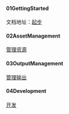 #### 01GettingStarted
文档地址：[起步](https://www.webpackjs.com/guides/getting-started/)

#### 02AssetManagement
[管理资源](https://www.webpackjs.com/guides/asset-management/)

#### 03OutputManagement
[管理输出](https://www.webpackjs.com/guides/output-management/)

#### 04Development
[开发](https://www.webpackjs.com/guides/development/)
